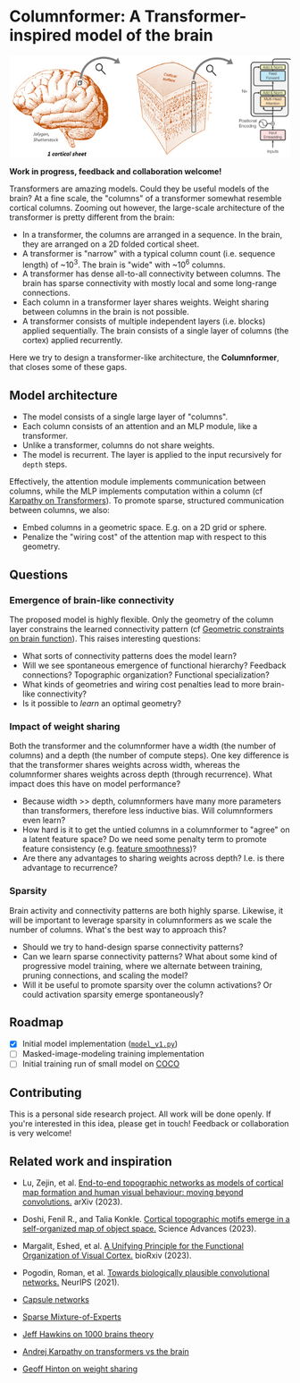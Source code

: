 # Columnformer: A Transformer-inspired model of the brain

![Cortical columns](.github/images/columns.png)

**Work in progress, feedback and collaboration welcome!**

Transformers are amazing models. Could they be useful models of the brain? At a fine scale, the "columns" of a transformer somewhat resemble cortical columns. Zooming out however, the large-scale architecture of the transformer is pretty different from the brain:

- In a transformer, the columns are arranged in a sequence. In the brain, they are arranged on a 2D folded cortical sheet.
- A transformer is "narrow" with a typical column count (i.e. sequence length) of ~10<sup>3</sup>. The brain is "wide" with ~10<sup>6</sup> columns.
- A transformer has dense all-to-all connectivity between columns. The brain has sparse connectivity with mostly local and some long-range connections.
- Each column in a transformer layer shares weights. Weight sharing between columns in the brain is not possible.
- A transformer consists of multiple independent layers (i.e. blocks) applied sequentially. The brain consists of a single layer of columns (the cortex) applied recurrently.

Here we try to design a transformer-like architecture, the **Columnformer**, that closes some of these gaps.

## Model architecture

- The model consists of a single large layer of "columns".
- Each column consists of an attention and an MLP module, like a transformer.
- Unlike a transformer, columns do not share weights.
- The model is recurrent. The layer is applied to the input recursively for `depth` steps.

Effectively, the attention module implements communication between columns, while the MLP implements computation within a column (cf [Karpathy on Transformers](https://youtu.be/XfpMkf4rD6E?si=iT1_bXOyhfb7_tJ8&t=1389)). To promote sparse, structured communication between columns, we also:

- Embed columns in a geometric space. E.g. on a 2D grid or sphere.
- Penalize the "wiring cost" of the attention map with respect to this geometry.

## Questions

### Emergence of brain-like connectivity

The proposed model is highly flexible. Only the geometry of the column layer constrains the learned connectivity pattern (cf [Geometric constraints on brain function](https://www.nature.com/articles/s41586-023-06098-1)). This raises interesting questions:

- What sorts of connectivity patterns does the model learn?
- Will we see spontaneous emergence of functional hierarchy?  Feedback connections? Topographic organization? Functional specialization?
- What kinds of geometries and wiring cost penalties lead to more brain-like connectivity?
- Is it possible to *learn* an optimal geometry?

### Impact of weight sharing

Both the transformer and the columnformer have a width (the number of columns) and a depth (the number of compute steps). One key difference is that the transformer shares weights across width, whereas the columnformer shares weights across depth (through recurrence). What impact does this have on model performance?

- Because width >> depth, columnformers have many more parameters than transformers, therefore less inductive bias. Will columnformers even learn?
- How hard is it to get the untied columns in a columnformer to "agree" on a latent feature space? Do we need some penalty term to promote feature consistency (e.g. [feature smoothness](https://arxiv.org/abs/2308.09431))?
- Are there any advantages to sharing weights across depth? I.e. is there advantage to recurrence?

### Sparsity

Brain activity and connectivity patterns are both highly sparse. Likewise, it will be important to leverage sparsity in columnformers as we scale the number of columns. What's the best way to approach this?

- Should we try to hand-design sparse connectivity patterns?
- Can we learn sparse connectivity patterns? What about some kind of progressive model training, where we alternate between training, pruning connections, and scaling the model?
- Will it be useful to promote sparsity over the column activations? Or could activation sparsity emerge spontaneously?

## Roadmap

- [x] Initial model implementation ([`model_v1.py`](columnformers/model_v1.py))
- [ ] Masked-image-modeling training implementation
- [ ] Initial training run of small model on [COCO](https://huggingface.co/datasets/detection-datasets/coco)

## Contributing

This is a personal side research project. All work will be done openly. If you're interested in this idea, please get in touch! Feedback or collaboration is very welcome!

## Related work and inspiration

- Lu, Zejin, et al. [End-to-end topographic networks as models of cortical map formation and human visual behaviour: moving beyond convolutions.](https://arxiv.org/abs/2308.09431) arXiv (2023).

- Doshi, Fenil R., and Talia Konkle. [Cortical topographic motifs emerge in a self-organized map of object space.](https://doi.org/10.1126/sciadv.ade8187) Science Advances (2023).

- Margalit, Eshed, et al. [A Unifying Principle for the Functional Organization of Visual Cortex.](https://www.biorxiv.org/content/10.1101/2023.05.18.541361v1) bioRxiv (2023).

- Pogodin, Roman, et al. [Towards biologically plausible convolutional networks.](https://proceedings.neurips.cc/paper/2021/hash/746b02b6680562f44ad7526675bac026-Abstract.html) NeurIPS (2021).

- [Capsule networks](https://proceedings.neurips.cc/paper_files/paper/2017/hash/2cad8fa47bbef282badbb8de5374b894-Abstract.html)

- [Sparse Mixture-of-Experts](https://arxiv.org/abs/1701.06538)

- [Jeff Hawkins on 1000 brains theory](https://www.nature.com/articles/d41586-023-01531-x)

- [Andrej Karpathy on transformers vs the brain](https://youtu.be/XfpMkf4rD6E?si=WTUX95IdOikLzETi&t=881)

- [Geoff Hinton on weight sharing](https://www.therobotbrains.ai/geoff-hinton-transcript-part-one)
